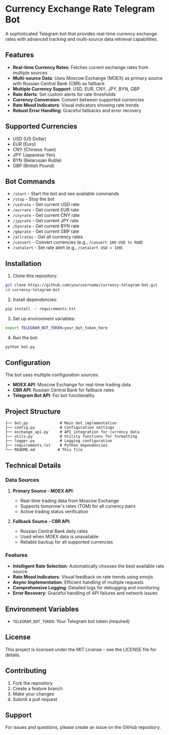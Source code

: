 # Currency Exchange Rate Telegram Bot

A sophisticated Telegram bot that provides real-time currency exchange rates with advanced tracking and multi-source data retrieval capabilities.

## Features

- **Real-time Currency Rates**: Fetches current exchange rates from multiple sources
- **Multi-source Data**: Uses Moscow Exchange (MOEX) as primary source with Russian Central Bank (CBR) as fallback
- **Multiple Currency Support**: USD, EUR, CNY, JPY, BYN, GBP
- **Rate Alerts**: Set custom alerts for rate thresholds
- **Currency Conversion**: Convert between supported currencies
- **Rate Mood Indicators**: Visual indicators showing rate trends
- **Robust Error Handling**: Graceful fallbacks and error recovery

## Supported Currencies

- USD (US Dollar)
- EUR (Euro)
- CNY (Chinese Yuan)
- JPY (Japanese Yen)
- BYN (Belarusian Ruble)
- GBP (British Pound)

## Bot Commands

- `/start` - Start the bot and see available commands
- `/stop` - Stop the bot
- `/usdrate` - Get current USD rate
- `/eurrate` - Get current EUR rate
- `/cnyrate` - Get current CNY rate
- `/jpyrate` - Get current JPY rate
- `/bynrate` - Get current BYN rate
- `/gbprate` - Get current GBP rate
- `/allrates` - Get all currency rates
- `/convert` - Convert currencies (e.g., `/convert 100 USD to RUB`)
- `/setalert` - Set rate alert (e.g., `/setalert USD > 100`)

## Installation

1. Clone this repository:
```bash
git clone https://github.com/yourusername/currency-telegram-bot.git
cd currency-telegram-bot
```

2. Install dependencies:
```bash
pip install -r requirements.txt
```

3. Set up environment variables:
```bash
export TELEGRAM_BOT_TOKEN=your_bot_token_here
```

4. Run the bot:
```bash
python bot.py
```

## Configuration

The bot uses multiple configuration sources:

- **MOEX API**: Moscow Exchange for real-time trading data
- **CBR API**: Russian Central Bank for fallback rates
- **Telegram Bot API**: For bot functionality

## Project Structure

```
├── bot.py              # Main bot implementation
├── config.py           # Configuration settings
├── exchange_api.py     # API integration for currency data
├── utils.py            # Utility functions for formatting
├── logger.py           # Logging configuration
├── requirements.txt    # Python dependencies
└── README.md          # This file
```

## Technical Details

### Data Sources

1. **Primary Source - MOEX API**: 
   - Real-time trading data from Moscow Exchange
   - Supports tomorrow's rates (TOM) for all currency pairs
   - Active trading status verification

2. **Fallback Source - CBR API**:
   - Russian Central Bank daily rates
   - Used when MOEX data is unavailable
   - Reliable backup for all supported currencies

### Features

- **Intelligent Rate Selection**: Automatically chooses the best available rate source
- **Rate Mood Indicators**: Visual feedback on rate trends using emojis
- **Async Implementation**: Efficient handling of multiple requests
- **Comprehensive Logging**: Detailed logs for debugging and monitoring
- **Error Recovery**: Graceful handling of API failures and network issues

## Environment Variables

- `TELEGRAM_BOT_TOKEN`: Your Telegram bot token (required)

## License

This project is licensed under the MIT License - see the LICENSE file for details.

## Contributing

1. Fork the repository
2. Create a feature branch
3. Make your changes
4. Submit a pull request

## Support

For issues and questions, please create an issue on the GitHub repository.